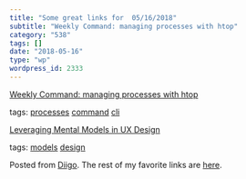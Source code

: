 ```yaml
---
title: "Some great links for  05/16/2018"
subtitle: "Weekly Command: managing processes with htop"
category: "538"
tags: []
date: "2018-05-16"
type: "wp"
wordpress_id: 2333
---
```

[Weekly Command: managing processes with htop](https://monades.roperzh.com/weekly-command-managing-processes-with-htop/) 

 tags: [processes](https://www.diigo.com/user/pitosalas/processes) [command](https://www.diigo.com/user/pitosalas/command) [cli](https://www.diigo.com/user/pitosalas/cli)

 [Leveraging Mental Models in UX Design](https://www.toptal.com/designers/user-experience/mental-models-ux-design?utm_campaign=Toptal%20Design%20Blog&utm_source=hs_email&utm_medium=email&utm_content=62917192&_hsenc=p2ANqtz-8U0R46DkXQh0_Jp7PdJbCJriKhzMnz9eX2Q_YueiqlmnVXdGw5btCORg5a9Pcg6N4lje2b6hAnuEE2wBbYcFloR0m-ew&_hsmi=62917192) 

 tags: [models](https://www.diigo.com/user/pitosalas/models) [design](https://www.diigo.com/user/pitosalas/design)

Posted from [Diigo](https://www.diigo.com). The rest of my favorite links are [here](https://www.diigo.com/user/pitosalas).